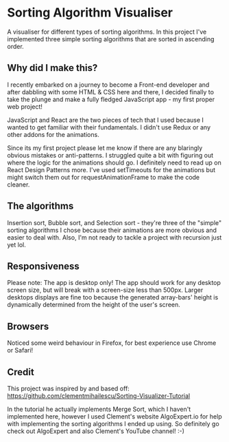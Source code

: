 # Sorting Algorithm Visualiser
A visualiser for different types of sorting algorithms. In this project I've implemented three simple sorting algorithms that are sorted in ascending order.

## Why did I make this?
I recently embarked on a journey to become a Front-end developer and after dabbling with some HTML & CSS here and there, I decided finally to take the plunge and make a fully fledged JavaScript app - my first proper web project!

JavaScript and React are the two pieces of tech that I used because I wanted to get familiar with their fundamentals. I didn't use Redux or any other addons for the animations.

Since its my first project please let me know if there are any blaringly obvious mistakes or anti-patterns. I struggled quite a bit with figuring out where the logic for the animations should go. I definitely need to read up on React Design Patterns more. I've used setTimeouts for the animations but might switch them out for requestAnimationFrame to make the code cleaner.

## The algorithms

Insertion sort, Bubble sort, and Selection sort - they're three of the "simple" sorting algorithms I chose because their animations are more obvious and easier to deal with. Also, I'm not ready to tackle a project with recursion just yet lol. 

## Responsiveness

Please note: The app is desktop only! The app should work for any desktop screen size, but will break with a screen-size less than 500px. Larger desktops displays are fine too because the generated array-bars' height is dynamically determined from the height of the user's screen.

## Browsers

Noticed some weird behaviour in Firefox, for best experience use Chrome or Safari!

## Credit
This project was inspired by and based off: https://github.com/clementmihailescu/Sorting-Visualizer-Tutorial

In the tutorial he actually implements Merge Sort, which I haven't implemented here, however I used Clement's website AlgoExpert.io for help with implementing the sorting algorithms I ended up using. So definitely go check out AlgoExpert and also Clement's YouTube channel! :-)
